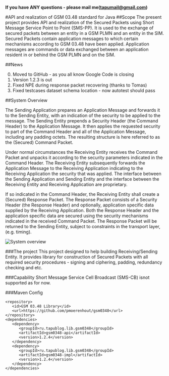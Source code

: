 **If you have ANY questions - please mail me(tapumail@gmail.com)**

#API and realization of GSM 03.48 standard for Java
##Scope
The present project provides API and realization of the Secured Packets using Short Message Service Point to Point (SMS-PP). It is used to the exchange of secured packets between an entity in a GSM PLMN and an entity in the SIM. Secured Packets contain application messages to which certain mechanisms according to GSM 03.48 have been applied. Application messages are commands or data exchanged between an application resident in or behind the GSM PLMN and on the SIM.

##News

0. Moved to GitHub - as you all know Google Code is closing
0. Version 1.2.3 is out
0. Fixed NPE during response packet recovering (thanks to Tomas)
0. Fixed testcases dataset schema location - now autotest should pass

##System Overview

The Sending Application prepares an Application Message and forwards it to the Sending Entity, with an indication of the security to be applied to the message. The Sending Entity prepends a Security Header (the Command Header) to the Application Message. It then applies the requested security to part of the Command Header and all of the Application Message, including any padding octets. The resulting structure is here referred to as the (Secured) Command Packet.

Under normal circumstances the Receiving Entity receives the Command Packet and unpacks it according to the security parameters indicated in the Command Header. The Receiving Entity subsequently forwards the Application Message to the Receiving Application indicating to the Receiving Application the security that was applied. The interface between the Sending Application and Sending Entity and the interface between the Receiving Entity and Receiving Application are proprietary.

If so indicated in the Command Header, the Receiving Entity shall create a (Secured) Response Packet. The Response Packet consists of a Security Header (the Response Header) and optionally, application specific data supplied by the Receiving Application. Both the Response Header and the application specific data are secured using the security mechanisms indicated in the received Command Packet. The Response Packet will be returned to the Sending Entity, subject to constraints in the transport layer, (e.g. timing).

![System overview](http://gsm0348.googlecode.com/files/1.png)

###The project
This project designed to help building Receiving/Sending Entity. It provides library for construction of Secured Packets with all required security procedures - signing and ciphering, padding, redundancy checking and etc.

###Capability
Short Message Service Cell Broadcast (SMS-CB) isnot supported as for now.

###Maven Config
```
<repository>
   <id>GSM 03.48 Library</id>
   <url>https://github.com/pmoerenhout/gsm0348</url>
</repository>
<dependencies>
   <dependency>
      <groupId>ru.tapublog.lib.gsm0348</groupId>
      <artifactId>gsm0348-api</artifactId>
      <version>1.2.4</version>
   </dependency>
   <dependency>
      <groupId>ru.tapublog.lib.gsm0348</groupId>
      <artifactId>gsm0348-impl</artifactId>
      <version>1.2.4</version>
   </dependency>
</dependencies>
```

